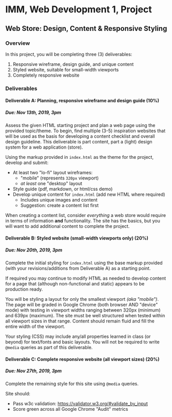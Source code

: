 # IMM, Web Development 1, Project
## Web Store: Design, Content & Responsive Styling

### Overview

In this project, you will be completing three (3) deliverables:

1. Responsive wireframe, design guide, and unique content
2. Styled website, suitable for small-width viewports
3. Completely responsive website


### Deliverables

#### Deliverable A: Planning, responsive wireframe and design guide (10%)
##### Due: Nov 13th, 2019, 3pm

Assess the given HTML starting project and plan a web page using the provided topic/theme. To begin, find multiple (3-5) inspiration websites that will be used as the basis for developing a content checklist and overall design guideline. This deliverable is part content, part a (light) design system for a web application (store).

Using the markup provided in `index.html` as the theme for the project, develop and submit:
- At least two "lo-fi" layout wireframes:
  - "mobile" (represents `320px` viewport)
  - *at least* one "desktop" layout
- Style guide (pdf, markdown, or html/css demo)
- Develop unique content for `index.html` (add new HTML where required)
  - Includes unique images and content
  - Suggestion: create a content list first

When creating a content list, consider *everything* a web store would require in terms of information **and** functionality. The site has the basics, but you will want to add additional content to complete the project.


#### Deliverable B: Styled website (small-width viewports only) (20%)
##### Due: Nov 20th, 2019, 3pm

Complete the initial styling for `index.html` using the base markup provided (with your revisions/additions from Deliverable A) as a starting point.

If required you may continue to modify HTML as needed to develop content for a page that (although non-functional and static) appears to be production ready.

You will be styling a layout for only the smallest viewport *(aka "mobile")*. The page will be graded in Google Chrome (both browser AND "device" mode) with testing in viewport widths ranging between 320px (minimum) and 639px (maximum). The site must be well structured when tested within all viewport sizes in that range. Content should remain fluid and fill the entire width of the viewport. 

Your styling (CSS) may include any/all properties learned in class (or beyond) for text/fonts and basic layouts. You will not be required to write `@media` queries as part of this deliverable.


#### Deliverable C: Complete responsive website (all viewport sizes) (20%)
##### Due: Nov 27th, 2019, 3pm

Complete the remaining style for this site using `@media` queries.

Site should:
- Pass w3c validation: <https://validator.w3.org/#validate_by_input>
- Score green across all Google Chrome "Audit" metrics